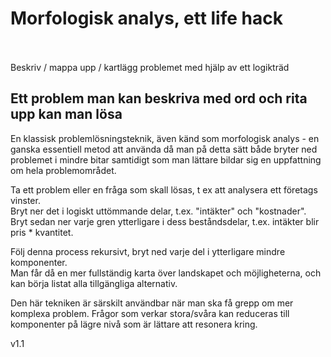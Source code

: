 # Morfologisk analys, ett life hack

<br>
<br>
Beskriv / mappa upp / kartlägg problemet med hjälp av ett logikträd

## Ett problem man kan beskriva med ord och rita upp kan man lösa

En klassisk problemlösningsteknik, även känd som morfologisk analys - en ganska essentiell metod att använda då man på detta sätt både bryter ned problemet i mindre bitar samtidigt som man lättare bildar sig en uppfattning om hela problemområdet.

Ta ett problem eller en fråga som skall lösas, t ex att analysera ett företags vinster.
<br>
    Bryt ner det i logiskt uttömmande delar, t.ex. "intäkter" och "kostnader".
    <br>
        Bryt sedan ner varje gren ytterligare i dess beståndsdelar, t.ex. intäkter blir pris * kvantitet.

Följ denna process rekursivt, bryt ned varje del i ytterligare mindre komponenter. 
<br>
Man får då en mer fullständig karta över landskapet och möjligheterna, och kan börja listat alla tillgängliga alternativ.

Den här tekniken är särskilt användbar när man ska få grepp om mer komplexa problem.
Frågor som verkar stora/svåra kan reduceras till komponenter på lägre nivå som är lättare att resonera kring.



v1.1
